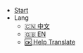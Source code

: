 * [Start](/en/)
* Lang
  * [:cn: 中文](/zh-cn/)
  * [:uk: EN](/en/)
  * [:ok: Help Translate](https://github.com/qnnp-me/wegar-doc)
